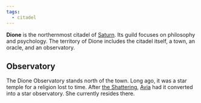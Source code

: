 ```yaml
---
tags:
  - citadel
---
```

**Dione** is the northernmost citadel of [Saturn](<../Saturn.md>). Its guild focuses on philosophy and psychology. The territory of Dione includes the citadel itself, a town, an oracle, and an observatory.

## Observatory
The Dione Observatory stands north of the town. Long ago, it was a star temple for a religion lost to time. After [the Shattering](<../../The Shattering.md>), [Avia](<../../Characters/Avia.md>) had it converted into a star observatory. She currently resides there.